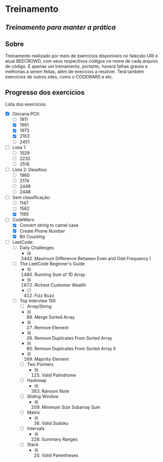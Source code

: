 # Treinamento
## *Treinamento para manter a prática*

Sobre
-----

Treinamento realizado por meio de exercícios disponíveis no falecido URI e atual BEECROWD, com seus respectivos códigos no nome de cada arquivo de código.
É apenas um treinamento, portanto, haverá falhas graves e melhorias a serem feitas, além de execícios a resolver.
Terá também exercícios de outros sites, como o CODEWARS e etc.

Progresso dos exercícios
------------------------
Lista dos exercícios:
- [X] Gincana PCII:
  - [ ] 1911
  - [X] 1961
  - [X] 1973
  - [X] 2163
  - [ ] 2451
- [ ] Lista 1:
  - [ ] 1029
  - [ ] 2232
  - [ ] 2518
- [ ] Lista 2: Desafios:
  - [ ] 1960
  - [ ] 2174
  - [ ] 2446
  - [ ] 2448
- [ ] Sem classificação:
  - [ ] 1147
  - [ ] 1582
  - [x] 1195
- [ ] CodeWars:
  - [X] Convert string to camel case
  - [X] Create Phone Number
  - [X] Bit Counting
- [ ] LeetCode:
  - [ ] Daily Challenges
    - [X] 3442. Maximum Difference Between Even and Odd Frequency I 
  - [ ] The LeetCode Beginner's Guide
    - [X] 1480. Running Sum of 1D Array
    - [X] 1672. Richest Customer Wealth
    - [ ] 412. Fizz Buzz
  - [ ] Top Interview 150
    - [ ]  Array/String
      - [X] 88. Merge Sorted Array
      - [X] 27. Remove Element
      - [X] 26. Remove Duplicates From Sorted Array
      - [X] 80. Remove Duplicates From Sorted Array II
      - [X] 169. Majority Element
    - [ ] Two Pointers
      - [X] 125. Valid Palindrome
    - [ ] Hashmap
      - [X] 383. Ransom Note
    - [ ] Sliding Window
      - [X] 209. Minimum Size Subarray Sum
    - [ ] Matrix
      - [X] 36. Valid Sudoku
    - [ ] Intervals
      - [X] 228. Summary Ranges
    - [ ] Stack
      - [X] 20. Valid Parentheses
